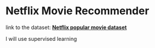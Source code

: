 # Netflix Movie Recommender

link to the dataset: **[Netflix popular movie dataset](https://www.kaggle.com/datasets/narayan63/netflix-popular-movies-dataset)**

I will use supervised learning


